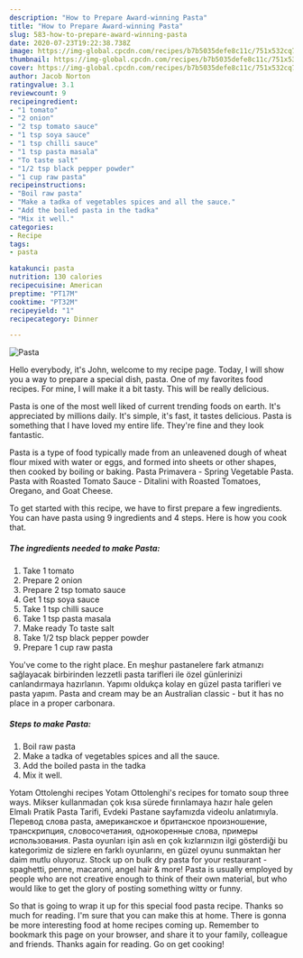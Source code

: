 ```yaml
---
description: "How to Prepare Award-winning Pasta"
title: "How to Prepare Award-winning Pasta"
slug: 583-how-to-prepare-award-winning-pasta
date: 2020-07-23T19:22:38.738Z
image: https://img-global.cpcdn.com/recipes/b7b5035defe8c11c/751x532cq70/pasta-recipe-main-photo.jpg
thumbnail: https://img-global.cpcdn.com/recipes/b7b5035defe8c11c/751x532cq70/pasta-recipe-main-photo.jpg
cover: https://img-global.cpcdn.com/recipes/b7b5035defe8c11c/751x532cq70/pasta-recipe-main-photo.jpg
author: Jacob Norton
ratingvalue: 3.1
reviewcount: 9
recipeingredient:
- "1 tomato"
- "2 onion"
- "2 tsp tomato sauce"
- "1 tsp soya sauce"
- "1 tsp chilli sauce"
- "1 tsp pasta masala"
- "To taste salt"
- "1/2 tsp black pepper powder"
- "1 cup raw pasta"
recipeinstructions:
- "Boil raw pasta"
- "Make a tadka of vegetables spices and all the sauce."
- "Add the boiled pasta in the tadka"
- "Mix it well."
categories:
- Recipe
tags:
- pasta

katakunci: pasta 
nutrition: 130 calories
recipecuisine: American
preptime: "PT17M"
cooktime: "PT32M"
recipeyield: "1"
recipecategory: Dinner

---
```



![Pasta](https://img-global.cpcdn.com/recipes/b7b5035defe8c11c/751x532cq70/pasta-recipe-main-photo.jpg)

Hello everybody, it's John, welcome to my recipe page. Today, I will show you a way to prepare a special dish, pasta. One of my favorites food recipes. For mine, I will make it a bit tasty. This will be really delicious.

Pasta is one of the most well liked of current trending foods on earth. It's appreciated by millions daily. It's simple, it's fast, it tastes delicious. Pasta is something that I have loved my entire life. They're fine and they look fantastic.

Pasta is a type of food typically made from an unleavened dough of wheat flour mixed with water or eggs, and formed into sheets or other shapes, then cooked by boiling or baking. Pasta Primavera - Spring Vegetable Pasta. Pasta with Roasted Tomato Sauce - Ditalini with Roasted Tomatoes, Oregano, and Goat Cheese.


To get started with this recipe, we have to first prepare a few ingredients. You can have pasta using 9 ingredients and 4 steps. Here is how you cook that.

<!--inarticleads1-->

##### The ingredients needed to make Pasta:

1. Take 1 tomato
1. Prepare 2 onion
1. Prepare 2 tsp tomato sauce
1. Get 1 tsp soya sauce
1. Take 1 tsp chilli sauce
1. Take 1 tsp pasta masala
1. Make ready To taste salt
1. Take 1/2 tsp black pepper powder
1. Prepare 1 cup raw pasta


You&#39;ve come to the right place. En meşhur pastanelere fark atmanızı sağlayacak birbirinden lezzetli pasta tarifleri ile özel günlerinizi canlandırmaya hazırlanın. Yapımı oldukça kolay en güzel pasta tarifleri ve pasta yapım. Pasta and cream may be an Australian classic - but it has no place in a proper carbonara. 

<!--inarticleads2-->

##### Steps to make Pasta:

1. Boil raw pasta
1. Make a tadka of vegetables spices and all the sauce.
1. Add the boiled pasta in the tadka
1. Mix it well.


Yotam Ottolenghi recipes Yotam Ottolenghi&#39;s recipes for tomato soup three ways. Mikser kullanmadan çok kısa sürede fırınlamaya hazır hale gelen Elmalı Pratik Pasta Tarifi, Evdeki Pastane sayfamızda videolu anlatımıyla. Перевод слова pasta, американское и британское произношение, транскрипция, словосочетания, однокоренные слова, примеры использования. Pasta oyunları işin aslı en çok kızlarınızın ilgi gösterdiği bu kategorimiz de sizlere en farklı oyunlarını, en güzel oyunu sunmaktan her daim mutlu oluyoruz. Stock up on bulk dry pasta for your restaurant - spaghetti, penne, macaroni, angel hair &amp; more! Pasta is usually employed by people who are not creative enough to think of their own material, but who would like to get the glory of posting something witty or funny. 

So that is going to wrap it up for this special food pasta recipe. Thanks so much for reading. I'm sure that you can make this at home. There is gonna be more interesting food at home recipes coming up. Remember to bookmark this page on your browser, and share it to your family, colleague and friends. Thanks again for reading. Go on get cooking!
